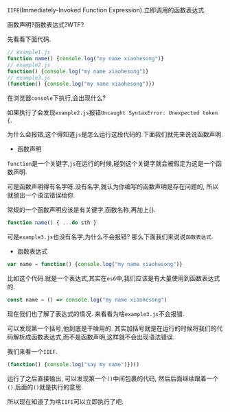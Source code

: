 `IIFE`(Immediately-Invoked Function Expression).立即调用的函数表达式.

 函数声明?函数表达式?WTF?
 
  先看看下面代码.
 ```javascript
 // example1.js
 function name() {console.log("my name xiaohesong")}
 // example2.js
 function() {console.log("my name xiaohesong")}
 // example3.js
 (function() {console.log("my name xiaohesong")})
 ```
 在浏览器`console`下执行,会出现什么?
 
 如果执行了会发现`example2.js`报错`Uncaught SyntaxError: Unexpected token {`.
 
 为什么会报错,这个得知道`js`是怎么运行这段代码的.下面我们就先来说说函数声明.
 
 - 函数声明
 
`function`是一个关键字,`js`在运行的时候,碰到这个关键字就会被假定为这是一个函数声明.

可是函数声明得有名字呀.没有名字,就认为你编写的函数声明是存在问题的,
所以就抛出一个语法错误给你.

常规的一个函数声明应该是有关键字,函数名称,再加上{}.

```javascript
function name() { ...do sth }
```

可是`example3.js`也没有名字,为什么不会报错? 那么下面我们来说说`函数表达式`.

- 函数表达式

```javascript
var name = function() {console.log("my name xiaohesong")}
```

比如这个代码.就是一个表达式,其实在`es6`中,我们应该是有大量使用到函数表达式的.

```javascript
const name = () => console.log("my name xiaohesong")
```
现在我们也了解了表达式的情况. 来看看为啥`example3.js`不会报错.

可以发现第一个括号,他到底是干啥用的. 其实加括号就是在运行的时候将我们的代码解析成函数表达式,而不是函数声明,这样就不会出现语法错误.

我们来看一个`IIEF`.

```javascript
(function() {console.log("say my name")})()
```
运行了之后直接输出, 可以发现第一个`()`中间包裹的代码, 然后后面继续跟着一个`()`.后面的`()`就是执行的意思.

所以现在知道了为啥`IIFE`可以立即执行了吧.
